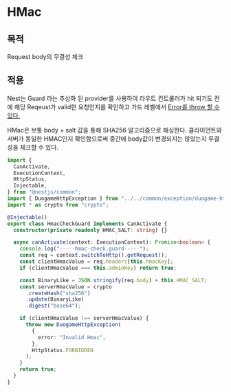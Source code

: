 # HMac

## 목적

Request body의 무결성 체크

## 적용

Nest는 Guard 라는 추상화 된 provider를 사용하여 라우트 컨트롤러가 hit 되기도 전에 해당 Reqeust가 valid한 요청인지를 확인하고 가드 레벨에서 [Error를 throw 할 수 있다.](./02.HttpExceptionFilter-response-메세지-오버로딩.md)

HMac은 보통 body + salt 값을 통해 SHA256 알고리즘으로 해싱한다. 클라이언트와 서버가 동일한 HMAC인지 확인함으로써 중간에 body값이 변경되지는 않았는지 무결성을 체크할 수 있다.

```typescript
import {
  CanActivate,
  ExecutionContext,
  HttpStatus,
  Injectable,
} from "@nestjs/common";
import { DuogameHttpException } from "../../common/exception/duogame-http.exception";
import * as crypto from "crypto";

@Injectable()
export class HmacCheckGuard implements CanActivate {
  constructor(private readonly HMAC_SALT: string) {}

  async canActivate(context: ExecutionContext): Promise<boolean> {
    console.log("-----hmac-check.guard-----");
    const req = context.switchToHttp().getRequest();
    const clientHmacValue = req.headers[this.hmacKey];
    if (clientHmacValue === this.adminKey) return true;

    const BinaryLike = JSON.stringify(req.body) + this.HMAC_SALT;
    const serverHmacValue = crypto
      .createHash("sha256")
      .update(BinaryLike)
      .digest("base64");

    if (clientHmacValue !== serverHmacValue) {
      throw new DuogameHttpException(
        {
          error: "Invalid Hmac",
        },
        HttpStatus.FORBIDDEN
      );
    }
    return true;
  }
}
```
